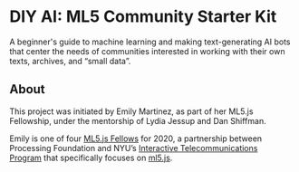 # DIY AI: ML5 Community Starter Kit

A beginner's guide to machine learning and making text-generating AI bots that center the needs of communities interested in working with their own texts, archives, and “small data”.


## About

This project was initiated by Emily Martinez, as part of her ML5.js Fellowship, under the mentorship of Lydia Jessup and Dan Shiffman.

Emily is one of four [ML5.js Fellows](https://processingfoundation.org/fellowships) for 2020, a partnership between Processing Foundation and NYU’s [Interactive Telecommunications Program](https://tisch.nyu.edu/itp) that specifically focuses on [ml5.js](https://ml5js.org/).
